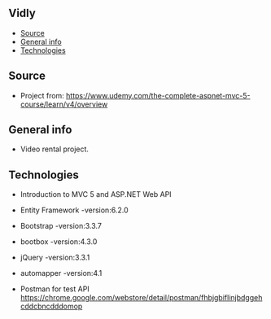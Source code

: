 ## Vidly

* [Source](#source-info)
* [General info](#general-info)
* [Technologies](#technologies)

## Source
* Project from: https://www.udemy.com/the-complete-aspnet-mvc-5-course/learn/v4/overview

## General info
* Video rental project.

## Technologies
* Introduction to MVC 5 and ASP.NET Web API
* Entity Framework -version:6.2.0
* Bootstrap -version:3.3.7
* bootbox -version:4.3.0
* jQuery -version:3.3.1
* automapper -version:4.1

* Postman for test API https://chrome.google.com/webstore/detail/postman/fhbjgbiflinjbdggehcddcbncdddomop

